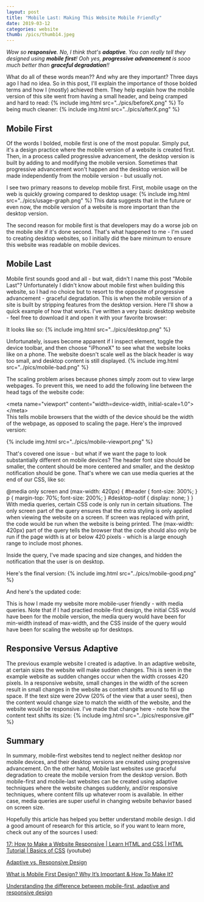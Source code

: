 ```yaml
---
layout: post
title: "Mobile Last: Making This Website Mobile Friendly"
date: 2019-03-12
categories: website
thumb: /pics/thumb14.jpeg
---
```


*Wow so **responsive**. No, I think that's **adaptive**. You can really tell they designed using **mobile first**! Ooh yes, **progressive advancement** is sooo much better than **graceful degradation**!!*

What do all of these words mean?? And why are they important? Three days ago I had no idea. So in this post, I'll explain the importance of those bolded terms and how I (mostly) achieved them. They help explain how the mobile version of this site went from having a small header, and being cramped and hard to read:
{% include img.html src="../pics/beforeX.png" %}
To being much cleaner:
{% include img.html src="../pics/afterX.png" %}

## Mobile First 
Of the words I bolded, mobile first is one of the most popular. Simply put, it's a design practice where the mobile version of a website is created first. Then, in a process called progressive advancement, the desktop version is built by adding to and modifying the mobile version. Sometimes that progressive advancement won't happen and the desktop version will be made independently from the mobile version - but usually not.

I see two primary reasons to develop mobile first. First, mobile usage on the web is quickly growing compared to desktop usage:
{% include img.html src="../pics/usage-graph.png" %}
This data suggests that in the future or even now, the mobile version of a website is more important than the desktop version.

The second reason for mobile first is that developers may do a worse job on the mobile site if it's done second. That's what happened to me - I'm used to creating desktop websites, so I initially did the bare minimum to ensure this website was readable on mobile devices.

## Mobile Last
Mobile first sounds good and all - but wait, didn't I name this post "Mobile Last"? Unfortunately I didn't know about mobile first when building this website, so I had no choice but to resort to the opposite of progressive advancement - graceful degradation. This is when the mobile version of a site is built by stripping features from the desktop version. Here I'll show a quick example of how that works. I've written a very basic desktop website - feel free to download it and open it with your favorite browser:
<script src="https://gist.github.com/J3698/d8cd6ad2cd6888047878c8cdd272430e.js"></script>
It looks like so:
{% include img.html src="../pics/desktop.png" %}

Unfortunately, issues become apparent if I inspect element, toggle the device toolbar, and then choose "iPhoneX" to see what the website looks like on a phone. The website doesn't scale well as the black header is way too small, and desktop content is still displayed.
{% include img.html src="../pics/mobile-bad.png" %}

The scaling problem arises because phones simply zoom out to view large webpages. To prevent this, we need to add the following line between the head tags of the website code:
<div class="code">&lt;meta name="viewport" content="width=device-width, initial-scale=1.0"&gt;&lt;/meta&gt;</div>
This tells mobile browsers that the width of the device should be the width of the webpage, as opposed to scaling the page. Here's the improved version:

{% include img.html src="../pics/mobile-viewport.png" %}

That's covered one issue - but what if we want the page to look substantially different on mobile devices? The header font size should be smaller, the content should be more centered and smaller, and the desktop notification should be gone. That's where we can use media queries at the end of our CSS, like so:
<div class="code">@media only screen and (max-width: 420px) {
	#header {
		font-size: 300%;
	}   
	p { 
		margin-top: 70%;
		font-size: 200%;
	}   
	#desktop-notif {
		display: none;
	}   
}</div>
With media queries, certain CSS code is only run in certain situations. The <span class="code">only screen</span> part of the query ensures that the extra styling is only applied when viewing the website on a screen. If <span class="code">screen</span> was replaced with <span class="code">print</span>, the code would be run when the website is being printed. The <span class="code">(max-width: 420px)</span> part of the query tells the browser that the code should also only be run if the page width is at or below 420 pixels - which is a large enough range to include most phones.


Inside the query, I've made spacing and size changes, and hidden the notification that the user is on desktop.

Here's the final version:
{% include img.html src="../pics/mobile-good.png" %}

And here's the updated code:
<script src="https://gist.github.com/J3698/6f8184ad29c51b756437c1678a4a3461.js"></script>

This is how I made my website more mobile-user friendly - with media queries. Note that if I had practied mobile-first design, the initial CSS would have been for the mobile version, the media query would have been for min-width instead of max-width, and the CSS inside of the query would have been for scaling the website up for desktops.

## Responsive Versus Adaptive

The previous example website I created is adaptive. In an adaptive website, at certain sizes the website will make sudden changes. This is seen in the example website as sudden changes occur when the width crosses 420 pixels. In a responsive website, small changes in the width of the screen result in small changes in the website as content shifts around to fill up space. If the text size were 20vw (20% of the view that a user sees), then the content would change size to match the width of the website, and the website would be responsive. I've made that change here - note how the content text shifts its size:
{% include img.html src="../pics/responsive.gif" %}

## Summary
In summary, mobile-first websites tend to neglect neither desktop nor mobile devices, and their desktop versions are created using progressive advancement. On the other hand, Mobile last websites use graceful degradation to create the mobile version from the desktop version. Both mobile-first and mobile-last websites can be created using adaptive techniques where the website changes suddenly, and/or responsive techniques, where content fills up whatever room is available. In either case, media queries are super useful in changing website behavior based on screen size.

Hopefully this article has helped you better understand mobile design. I did a good amount of research for this article, so if you want to learn more, check out any of the sources I used: 

[17: How to Make a Website Responsive \| Learn HTML and CSS \| HTML Tutorial \| Basics of CSS](https://youtu.be/ZYV6dYtz4HA) (youtube)


[Adaptive vs. Responsive Design](https://www.interaction-design.org/literature/article/adaptive-vs-responsive-design)


[What is Mobile First Design? Why It’s Important & How To Make It?](https://medium.com/@Vincentxia77/what-is-mobile-first-design-why-its-important-how-to-make-it-7d3cf2e29d00)


[Understanding the difference between mobile-first, adaptive and responsive design](https://fredericgonzalo.com/en/2017/03/01/understanding-the-difference-between-mobile-first-adaptive-and-responsive-design/)
